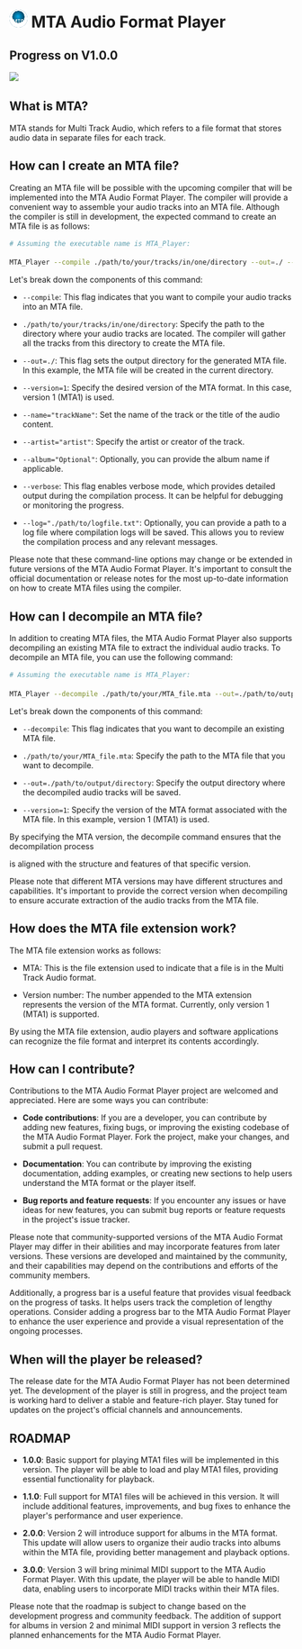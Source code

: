 # ![MTA Icon](MTA_Icon.png) MTA Audio Format Player

## Progress on V1.0.0
![](https://geps.dev/progress/0)


## What is MTA?

MTA stands for Multi Track Audio, which refers to a file format that stores audio data in separate files for each track.

## How can I create an MTA file?

Creating an MTA file will be possible with the upcoming compiler that will be implemented into the MTA Audio Format Player. The compiler will provide a convenient way to assemble your audio tracks into an MTA file. Although the compiler is still in development, the expected command to create an MTA file is as follows:

```bash
# Assuming the executable name is MTA_Player:

MTA_Player --compile ./path/to/your/tracks/in/one/directory --out=./ --version=1 --name="trackName" --artist="artist" --album="Optional" --verbose --log="./path/to/logfile.txt"
```

Let's break down the components of this command:

- `--compile`: This flag indicates that you want to compile your audio tracks into an MTA file.

- `./path/to/your/tracks/in/one/directory`: Specify the path to the directory where your audio tracks are located. The compiler will gather all the tracks from this directory to create the MTA file.

- `--out=./`: This flag sets the output directory for the generated MTA file. In this example, the MTA file will be created in the current directory.

- `--version=1`: Specify the desired version of the MTA format. In this case, version 1 (MTA1) is used.

- `--name="trackName"`: Set the name of the track or the title of the audio content.

- `--artist="artist"`: Specify the artist or creator of the track.

- `--album="Optional"`: Optionally, you can provide the album name if applicable.

- `--verbose`: This flag enables verbose mode, which provides detailed output during the compilation process. It can be helpful for debugging or monitoring the progress.

- `--log="./path/to/logfile.txt"`: Optionally, you can provide a path to a log file where compilation logs will be saved. This allows you to review the compilation process and any relevant messages.

Please note that these command-line options may change or be extended in future versions of the MTA Audio Format Player. It's important to consult the official documentation or release notes for the most up-to-date information on how to create MTA files using the compiler.

## How can I decompile an MTA file?

In addition to creating MTA files, the MTA Audio Format Player also supports decompiling an existing MTA file to extract the individual audio tracks. To decompile an MTA file, you can use the following command:

```bash
# Assuming the executable name is MTA_Player:

MTA_Player --decompile ./path/to/your/MTA_file.mta --out=./path/to/output/directory --version=1
```

Let's break down the components of this command:

- `--decompile`: This flag indicates that you want to decompile an existing MTA file.

- `./path/to/your/MTA_file.mta`: Specify the path to the MTA file that you want to decompile.

- `--out=./path/to/output/directory`: Specify the output directory where the decompiled audio tracks will be saved.

- `--version=1`: Specify the version of the MTA format associated with the MTA file. In this example, version 1 (MTA1) is used.

By specifying the MTA version, the decompile command ensures that the decompilation process

 is aligned with the structure and features of that specific version.

Please note that different MTA versions may have different structures and capabilities. It's important to provide the correct version when decompiling to ensure accurate extraction of the audio tracks from the MTA file.

## How does the MTA file extension work?

The MTA file extension works as follows:

- MTA: This is the file extension used to indicate that a file is in the Multi Track Audio format.

- Version number: The number appended to the MTA extension represents the version of the MTA format. Currently, only version 1 (MTA1) is supported.

By using the MTA file extension, audio players and software applications can recognize the file format and interpret its contents accordingly.

## How can I contribute?

Contributions to the MTA Audio Format Player project are welcomed and appreciated. Here are some ways you can contribute:

- **Code contributions**: If you are a developer, you can contribute by adding new features, fixing bugs, or improving the existing codebase of the MTA Audio Format Player. Fork the project, make your changes, and submit a pull request.

- **Documentation**: You can contribute by improving the existing documentation, adding examples, or creating new sections to help users understand the MTA format or the player itself.

- **Bug reports and feature requests**: If you encounter any issues or have ideas for new features, you can submit bug reports or feature requests in the project's issue tracker.

Please note that community-supported versions of the MTA Audio Format Player may differ in their abilities and may incorporate features from later versions. These versions are developed and maintained by the community, and their capabilities may depend on the contributions and efforts of the community members.

Additionally, a progress bar is a useful feature that provides visual feedback on the progress of tasks. It helps users track the completion of lengthy operations. Consider adding a progress bar to the MTA Audio Format Player to enhance the user experience and provide a visual representation of the ongoing processes.

## When will the player be released?

The release date for the MTA Audio Format Player has not been determined yet. The development of the player is still in progress, and the project team is working hard to deliver a stable and feature-rich player. Stay tuned for updates on the project's official channels and announcements.

## ROADMAP

- **1.0.0**: Basic support for playing MTA1 files will be implemented in this version. The player will be able to load and play MTA1 files, providing essential functionality for playback.

- **1.1.0**: Full support for MTA1 files will be achieved in this version. It will include additional features, improvements, and bug fixes to enhance the player's performance and user experience.

- **2.0.0**: Version 2 will introduce support for albums in the MTA format. This update will allow users to organize their audio tracks into albums within the MTA file, providing better management and playback options.

- **3.0.0**: Version 3 will bring minimal MIDI support to the MTA Audio Format Player. With this update, the player will be able to handle MIDI data, enabling users to incorporate MIDI tracks within their MTA files.

Please note that the roadmap is subject to change based on the development progress and community feedback. The addition of support for albums in version 2 and minimal MIDI support in version 3 reflects the planned enhancements for the MTA Audio Format Player.
